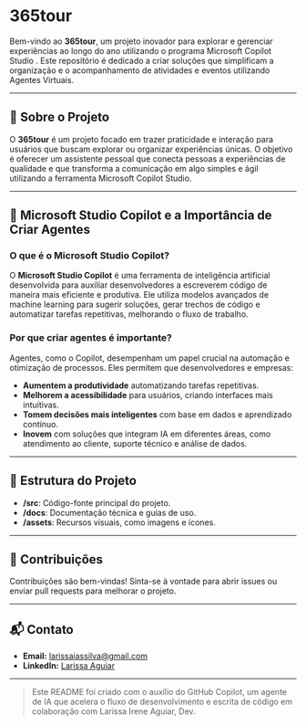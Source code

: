 # 365tour

Bem-vindo ao **365tour**, um projeto inovador para explorar e gerenciar experiências ao longo do ano utilizando o programa Microsoft Copilot Studio . Este repositório é dedicado a criar soluções que simplificam a organização e o acompanhamento de atividades e eventos utilizando Agentes Virtuais.

---

## 📌 Sobre o Projeto

O **365tour** é um projeto focado em trazer praticidade e interação para usuários que buscam explorar ou organizar experiências únicas. O objetivo é oferecer um assistente pessoal  que conecta pessoas a experiências de qualidade e que transforma a comunicação em algo simples e ágil utilizando a ferramenta Microsoft Copilot Studio.

---

## 🚀 Microsoft Studio Copilot e a Importância de Criar Agentes

### O que é o Microsoft Studio Copilot?
O **Microsoft Studio Copilot** é uma ferramenta de inteligência artificial desenvolvida para auxiliar desenvolvedores a escreverem código de maneira mais eficiente e produtiva. Ele utiliza modelos avançados de machine learning para sugerir soluções, gerar trechos de código e automatizar tarefas repetitivas, melhorando o fluxo de trabalho.

### Por que criar agentes é importante?
Agentes, como o Copilot, desempenham um papel crucial na automação e otimização de processos. Eles permitem que desenvolvedores e empresas:
- **Aumentem a produtividade** automatizando tarefas repetitivas.
- **Melhorem a acessibilidade** para usuários, criando interfaces mais intuitivas.
- **Tomem decisões mais inteligentes** com base em dados e aprendizado contínuo.
- **Inovem** com soluções que integram IA em diferentes áreas, como atendimento ao cliente, suporte técnico e análise de dados.

---

## 📂 Estrutura do Projeto

- **/src**: Código-fonte principal do projeto.
- **/docs**: Documentação técnica e guias de uso.
- **/assets**: Recursos visuais, como imagens e ícones.

---

## 🌟 Contribuições

Contribuições são bem-vindas! Sinta-se à vontade para abrir issues ou enviar pull requests para melhorar o projeto.

---

## 📬 Contato

- **Email:** larissaiassilva@gmail.com
- **LinkedIn:** [Larissa Aguiar](https://https://www.linkedin.com/in/larissa-i-b9380787/)

---

> Este README foi criado com o auxílio do GitHub Copilot, um agente de IA que acelera o fluxo de desenvolvimento e escrita de código em colaboração com  Larissa Irene Aguiar, Dev.
